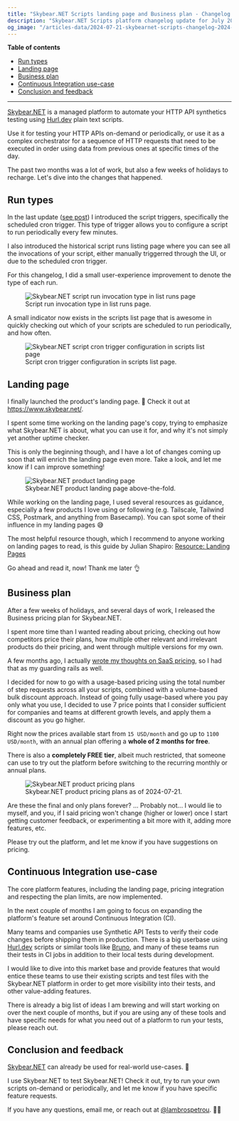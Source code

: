 ```yaml
---
title: "Skybear.NET Scripts landing page and Business plan - Changelog 2024-07-21"
description: "Skybear.NET Scripts platform changelog update for July 2024."
og_image: "/articles-data/2024-07-21-skybearnet-scripts-changelog-2024-07-21/20240718T0924-landing-banner.png"
---
```


**Table of contents**

-   [Run types](#run-types)
-   [Landing page](#landing-page)
-   [Business plan](#business-plan)
-   [Continuous Integration use-case](#continuous-integration-use-case)
-   [Conclusion and feedback](#conclusion-and-feedback)

---

[Skybear.NET](https://www.skybear.net/) is a managed platform to automate your HTTP API synthetics testing using [Hurl.dev](https://hurl.dev/) plain text scripts.

Use it for testing your HTTP APIs on-demand or periodically, or use it as a complex orchestrator for a sequence of HTTP requests that need to be executed in order using data from previous ones at specific times of the day.

The past two months was a lot of work, but also a few weeks of holidays to recharge.
Let's dive into the changes that happened.

## Run types

In the last update ([see post](/articles/skybearnet-scripts-changelog-2024-05-28/)) I introduced the script triggers, specifically the scheduled cron trigger.
This type of trigger allows you to configure a script to run periodically every few minutes.

I also introduced the historical script runs listing page where you can see all the invocations of your script, either manually triggerred through the UI, or due to the scheduled cron trigger.

For this changelog, I did a small user-experience improvement to denote the type of each run.

<figure>
  <img src="/articles-data/2024-07-21-skybearnet-scripts-changelog-2024-07-21/GQSWCLoXoAAt-rh.png" title="Skybear.NET script run invocation type in list runs page" alt="Skybear.NET script run invocation type in list runs page" />
  <figcaption>Script run invocation type in list runs page.</figcaption>
</figure>

A small indicator now exists in the scripts list page that is awesome in quickly checking out which of your scripts are scheduled to run periodically, and how often.

<figure>
  <img src="/articles-data/2024-07-21-skybearnet-scripts-changelog-2024-07-21/GQSWCLiWAAAd3ps.jpg" title="Skybear.NET script cron trigger configuration in scripts list page" alt="Skybear.NET script cron trigger configuration in scripts list page"/>
  <figcaption>Script cron trigger configuration in scripts list page.</figcaption>
</figure>

## Landing page

I finally launched the product's landing page. 🥳 Check it out at <https://www.skybear.net/>.

I spent some time working on the landing page's copy, trying to emphasize what Skybear.NET is about, what you can use it for, and why it's not simply yet another uptime checker.

This is only the beginning though, and I have a lot of changes coming up soon that will enrich the landing page even more.
Take a look, and let me know if I can improve something!

<figure>
  <img src="/articles-data/2024-07-21-skybearnet-scripts-changelog-2024-07-21/20240721T1135-HoUactheKl.png" title="Skybear.NET product landing page" alt="Skybear.NET product landing page"/>
  <figcaption>Skybear.NET product landing page above-the-fold.</figcaption>
</figure>

While working on the landing page, I used several resources as guidance, especially a few products I love using or following (e.g. Tailscale, Tailwind CSS, Postmark, and anything from Basecamp).
You can spot some of their influence in my landing pages 😅

The most helpful resource though, which I recommend to anyone working on landing pages to read, is this guide by Julian Shapiro: [Resource:
Landing Pages](https://www.julian.com/guide/startup/landing-pages?from=lambrospetrou_com)

Go ahead and read it, now! Thank me later 👌

## Business plan

After a few weeks of holidays, and several days of work, I released the Business pricing plan for Skybear.NET.

I spent more time than I wanted reading about pricing, checking out how competitors price their plans, how multiple other relevant and irrelevant products do their pricing, and went through multiple versions for my own.

A few months ago, I actually [wrote my thoughts on SaaS pricing](/articles/pricing-want-vs-offer/), so I had that as my guarding rails as well.

I decided for now to go with a usage-based pricing using the total number of step requests across all your scripts, combined with a volume-based bulk discount approach.
Instead of going fully usage-based where you pay only what you use, I decided to use 7 price points that I consider sufficient for companies and teams at different growth levels, and apply them a discount as you go higher.

Right now the prices available start from `15 USD/month` and go up to `1100 USD/month`, with an annual plan offering a **whole of 2 months for free**.

There is also a **completely FREE tier**, albeit much restricted, that someone can use to try out the platform before switching to the recurring monthly or annual plans.

<figure>
  <img src="/articles-data/2024-07-21-skybearnet-scripts-changelog-2024-07-21/20240721T1150-dfJVSvJ8QD.png" title="Skybear.NET product pricing plans" alt="Skybear.NET product pricing plans"/>
  <figcaption>Skybear.NET product pricing plans as of 2024-07-21.</figcaption>
</figure>

Are these the final and only plans forever? ... Probably not...
I would lie to myself, and you, if I said pricing won't change (higher or lower) once I start getting customer feedback, or experimenting a bit more with it, adding more features, etc.

Please try out the platform, and let me know if you have suggestions on pricing.

## Continuous Integration use-case

The core platform features, including the landing page, pricing integration and respecting the plan limits, are now implemented.

In the next couple of months I am going to focus on expanding the platform's feature set around Continuous Integration (CI).

Many teams and companies use Synthetic API Tests to verify their code changes before shipping them in production.
There is a big userbase using [Hurl.dev](https://hurl.dev) scripts or similar tools like [Bruno](https://www.usebruno.com/), and many of these teams run their tests in CI jobs in addition to their local tests during development.

I would like to dive into this market base and provide features that would entice these teams to use their existing scripts and test files with the Skybear.NET platform in order to get more visibility into their tests, and other value-adding features.

There is already a big list of ideas I am brewing and will start working on over the next couple of months, but if you are using any of these tools and have specific needs for what you need out of a platform to run your tests, please reach out.

## Conclusion and feedback

[Skybear.NET](https://www.skybear.net/) can already be used for real-world use-cases. 🚀

I use Skybear.NET to test Skybear.NET!
Check it out, try to run your own scripts on-demand or periodically, and let me know if you have specific feature requests.

If you have any questions, email me, or reach out at [@lambrospetrou](https://twitter.com/LambrosPetrou). 🙏🏼
